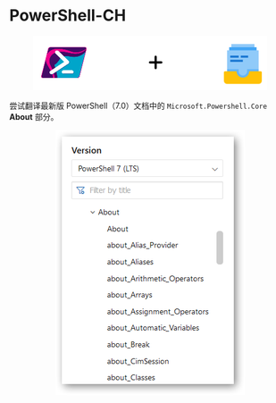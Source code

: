 # PowerShell-CH
<p align="center"><img src="powershell-to-mkdocs.png"></p>

尝试翻译最新版 PowerShell（7.0）文档中的 `Microsoft.Powershell.Core` **About** 部分。
<p align="center"><img src="about-docs.jpg"></p>
